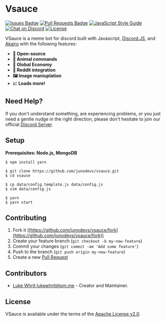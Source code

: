 # Vsauce

[![Issues Badge](https://img.shields.io/github/issues/junodevs/vsauce.svg)](https://github.com/junodevs/vsauce/issues) [![Pull Requests Badge](https://img.shields.io/github/issues-pr/junodevs/vsauce.svg)](https://github.com/junodevs/vsauce/pulls) [![JavaScript Style Guide](https://img.shields.io/badge/code_style-standard-yellow.svg)](https://standardjs.com) [![Chat on Discord](https://img.shields.io/discord/528810369607663621.svg)](https://discord.gg/9fvBYnM) [![License](https://img.shields.io/github/license/junodevs/vsauce.svg)](LICENSE.md)

VSauce is a meme bot for discord built with Javascript, [Discord.JS](https://npmjs.com/package/discord.js), and [Akairo](https://npmjs.com/package/discord-akairo) with the following features:

* **🐙 Open-source**
* **🐶 Animal commands**
* **💸 Global Economy**
* **🤖 Reddit integration**
* **🖼 Image maniuplation**
* **📈 Loads more!**

## Need Help?

If you don't understand something, are experiencing problems, or you just need a gentle nudge in the right direction, please don't hesitate to join our official [Discord Server](https://discord.gg/9fvBYnM).

## Setup

**Prerequisites: Node.js, MongoDB**

```
$ npm install yarn

$ git clone https://github.com/junodevs/vsauce.git
$ cd vsauce

$ cp data/config.template.js data/config.js
$ vim data/config.js

$ yarn
$ yarn start
```

## Contributing

1. Fork it ([https://github.com/junodevs/vsauce/fork](https://github.com/junodevs/vsauce/fork))
2. Create your feature branch (`git checkout -b my-new-feature`)
3. Commit your changes (`git commit -am 'Add some feature'`)
4. Push to the branch (`git push origin my-new-feature`)
5. Create a new [Pull Request](https://github.com/junodevs/vsauce/pulls)

## Contributors

* [Luke Whrit <lukewhrit@pm.me>](https://github.com/lukewhrit) - Creator and Maintainer.

## License

VSauce is available under the terms of the [Apache License v2.0](LICENSE).
